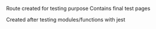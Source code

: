 Route created for testing purpose
Contains final test pages

Created after testing modules/functions with jest
